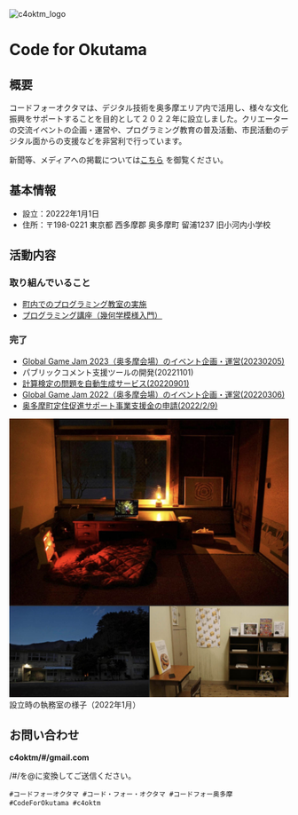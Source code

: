 <img width="512" alt="c4oktm_logo" src="https://user-images.githubusercontent.com/4956743/195421966-923c74f4-bc42-44bb-929b-b8485ac2bd81.png">

# Code for Okutama

## 概要

コードフォーオクタマは、デジタル技術を奥多摩エリア内で活用し、様々な文化振興をサポートすることを目的として２０２２年に設立しました。クリエーターの交流イベントの企画・運営や、プログラミング教育の普及活動、市民活動のデジタル面からの支援などを非営利で行っています。

新聞等、メディアへの掲載については[こちら](https://docs.google.com/document/d/e/2PACX-1vS_0IwhqoBsMHo6c6tVMAyX8Sig_-agO4q7EoZFulFCGcEHeK2MfEbo20D1YadJdU_b5rmiEwOS3jHM/pub) を御覧ください。

## 基本情報

- 設立：20222年1月1日
- 住所：〒198-0221 東京都 西多摩郡 奥多摩町 留浦1237 旧小河内小学校

## 活動内容

### 取り組んでいること
- [町内でのプログラミング教室の実施](https://docs.google.com/document/d/e/2PACX-1vTaAqylTSku7kE3QnwSq3tGzZWP3xNqok0NcIZT6WmhvL5kvd-oNQzabomgxfaleO71SRohhwbE6LJF/pub)
- [プログラミング講座（幾何学模様入門）](https://docs.google.com/document/d/e/2PACX-1vRojxAT6JDTw631HOcxScRTXgI2PZFSmVcits_4-5I_HDxEEDPauIDOSLJr302gv7YqE6nSieUYc_PB/pub)

### 完了
- [Global Game Jam 2023（奥多摩会場）のイベント企画・運営(20230205)](https://docs.google.com/document/d/e/2PACX-1vQgyGYIZiz-39qZ7Qeoz044M9RTehVg6G7a25iy_3JJ3BM0JOlOKyVP4SRhpdUBlfjH8WcZ1fXsjK-d/pub)
- パブリックコメント支援ツールの開発(20221101)
- [計算検定の問題を自動生成サービス(20220901)](./pages/dailycal.md)
- [Global Game Jam 2022（奥多摩会場）のイベント企画・運営(20220306)](https://docs.google.com/document/d/e/2PACX-1vQSEMSJ2f_UAotBdHg8QAFAGyzixZ7ztgHAk1B-LfXsVKrgHw8fHBUjLSyqaWv39vBhzq9Wa8TiMN5a/pub)
- [奥多摩町定住促進サポート事業支援金の申請(2022/2/9)](https://docs.google.com/document/d/e/2PACX-1vQ0pwkbC1rH3bojE7kUto7UuhuVV5LsaDvREnEjxjScMS78RhPkcj8-T63Tywgpe9H1EwkWNNH8im8z/pub)

![rooms_Jan2022.jpg](./rooms_Jan2022.jpg)
設立時の執務室の様子（2022年1月）

## お問い合わせ
**c4oktm/#/gmail.com**

/#/を@に変換してご送信ください。

```
#コードフォーオクタマ #コード・フォー・オクタマ #コードフォー奥多摩 #CodeForOkutama #c4oktm
```
